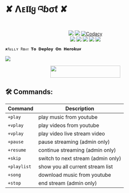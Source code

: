 #         ✘ Λᴇ𝖑𝖑ყ འɓσƭ ✘

</p>
<p align="center">
    <a href="https://www.python.org/" alt="made-with-python"> <img src="https://img.shields.io/badge/Made%20with-Python-black.svg?style=flat-square&logo=python&logoColor=blue&color=Blue" /></a>
    <a href="https://github.com/Zaen-ubot/MusicUserbot/graphs/commit-activity" alt="Maintenance"> <img src="https://img.shields.io/badge/Maintained%3F-yes-Blue.svg?style=flat-square" /></a>
    <a href="https://app.codacy.com/gh/Zaen-ubot/MusicUserbot/dashboard"> <img src="https://img.shields.io/codacy/grade/a723cb464d5a4d25be3152b5d71de82d?color=Blue&logo=codacy&style=flat-square" alt="Codacy" /></a><br>
    <a href="https://github.com/Zaen-ubot/MusicUserbot"> <img src="https://img.shields.io/github/repo-size/Zaen-ubot/MusicUserbot?color=Blue&logo=github&logoColor=Blue&style=flat-square" /></a>
    <a href="https://github.com/Zaen-ubot/MusicUserbot/commits/main"> <img src="https://img.shields.io/github/last-commit/Zaen-ubot/MusicUserbot?color=Blue&logo=github&logoColor=Blue&style=flat-square" /></a>
    <a href="https://github.com/Zaen-ubot/MusicUsetbot/issues"> <img src="https://img.shields.io/github/issues/Zaen-ubot/MusicUserbot?color=Blue&logo=github&logoColor=blue&style=flat-square" /></a>
    <a href="https://github.com/Zaen-ubot/MusicUserbot/network/members"> <img src="https://img.shields.io/github/forks/Zaen-ubot/MusicUserbot?color=Blue&logo=github&logoColor=Blue&style=flat-square" /></a>  
    <a href="https://github.com/Zaen-ubot/MusicUserbot/network/members"> <img src="https://img.shields.io/github/stars/Zaen-ubot/MusicUserbot?color=Blue&logo=github&logoColor=Blue&style=flat-square" /></a>  
</p>








    ✘Λᴇʟʟʏ Rʙᴏᴛ 𝗧𝗼 𝗗𝗲𝗽𝗹𝗼𝘆 𝗢𝗻 𝗛𝗲𝗿𝗼𝗸𝘂✘
<img src="https://telegra.ph/file/fe17a47496d366060703b.jpg">

<p align="center"><a href="https://heroku.com/deploy?template=https://github.com/anunicn47/MusicUserbot"> <img src="https://img.shields.io/badge/Deploy%20To%20Heroku-Green?style=for-the-badge&logo=heroku" width="220" height="38.45"/></a></p>


## 🛠 Commands:
| Command | Description |
| ------ | ------ |
| `+play` | play music from youtube|
| `+vplay` | play videos from youtube |
| `+vplay` | play video live stream video |
| `+pause` | pause streaming (admin only) |
| `+resume` | continue streaming (admin only)|
| `+skip` | switch to next stream (admin only) |
| `+playlist` | show you all current stream list|
| `+song` | download music from youtube |
| `+stop` |end stream (admin only)  |
